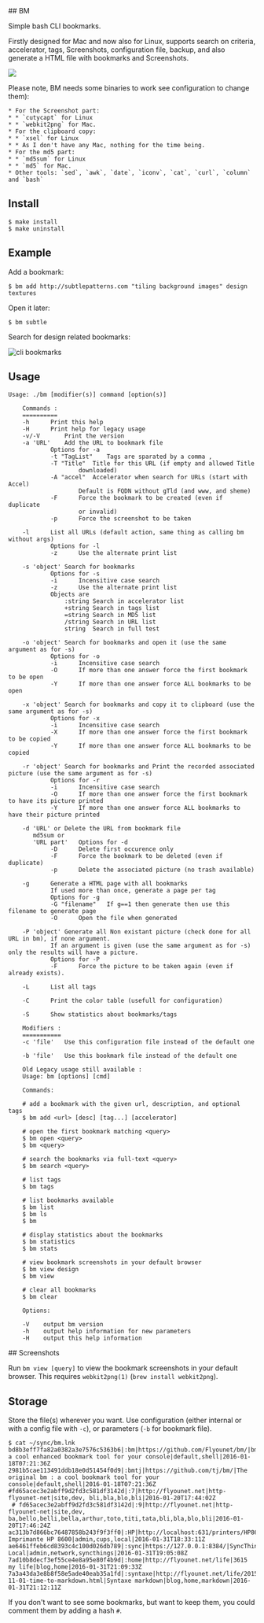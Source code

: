 <a name="bm" />
## BM

  Simple bash CLI bookmarks.

  Firstly designed for Mac and now also for Linux, supports search on criteria,
  accelerator, tags, Screenshots, configuration file, backup, and also
  generate a HTML file with bookmarks and Screenshots.

  ![](http://cl.ly/FREx/Screen%20Shot%202012-03-29%20at%2011.15.14%20PM.png)

  Please note, BM needs some binaries to work see configuration to change them): 

    * For the Screenshot part:
    * * `cutycapt` for Linux
    * * `webkit2png` for Mac.
    * For the clipboard copy:
    * * `xsel` for Linux
    * * As I don't have any Mac, nothing for the time being.
    * For the md5 part:
    * * `md5sum` for Linux
    * * `md5` for Mac.
    * Other tools: `sed`, `awk`, `date`, `iconv`, `cat`, `curl`, `column` and `bash`

## Install

```
$ make install
$ make uninstall
```

## Example

  Add a bookmark:
  
    $ bm add http://subtlepatterns.com "tiling background images" design textures

  Open it later:

    $ bm subtle

  Search for design related bookmarks:

  ![cli bookmarks](http://f.cl.ly/items/0s3M0T1B122L3W1C1L1U/Screen%20Shot%202012-03-15%20at%204.44.24%20PM.png)

## Usage

```
Usage: ./bm [modifier(s)] command [option(s)]

	Commands :
	==========
	-h		Print this help
	-H		Print help for legacy usage
	-v/-V		Print the version
	-a 'URL'	Add the URL to bookmark file
			Options for -a
			-t "TagList"	Tags are sparated by a comma ,
			-T "Title"	Title for this URL (if empty and allowed Title
					downloaded)
			-A "accel"	Accelerator when search for URLs (start with Accel)
					Default is FQDN without gTld (and www, and sheme)
			-F		Force the bookmark to be created (even if duplicate
					or invalid)
			-p		Force the screenshot to be taken
	
	-l		List all URLs (default action, same thing as calling bm without args)
			Options for -l
			-z		Use the alternate print list

	-s 'object'	Search for bookmarks
			Options for -s
			-i		Incensitive case search
			-z		Use the alternate print list
			Objects are
				:string	Search in accelerator list
				+string	Search in tags list
				=string	Search in MD5 list
				/string	Search in URL list
				string	Search in full test

	-o 'object'	Search for bookmarks and open it (use the same argument as for -s)
			Options for -o
			-i		Incensitive case search
			-O		If more than one answer force the first bookmark to be open
			-Y		If more than one answer force ALL bookmarks to be open

	-x 'object'	Search for bookmarks and copy it to clipboard (use the same argument as for -s)
			Options for -x
			-i		Incensitive case search
			-X		If more than one answer force the first bookmark to be copied
			-Y		If more than one answer force ALL bookmarks to be copied

	-r 'object'	Search for bookmarks and Print the recorded associated picture (use the same argument as for -s)
			Options for -r
			-i		Incensitive case search
			-O		If more than one answer force the first bookmark to have its picture printed
			-Y		If more than one answer force ALL bookmarks to have their picture printed

	-d 'URL' or	Delete the URL from bookmark file
	   md5sum or
	   'URL part'	Options for -d
			-D		Delete first occurence only
			-F		Force the bookmark to be deleted (even if duplicate)
			-p		Delete the associated picture (no trash available)

	-g		Generate a HTML page with all bookmarks
			If used more than once, generate a page per tag
			Options for -g
			-G "filename"	If g==1 then generate then use this filename to generate page
			-O		Open the file when generated

	-P 'object'	Generate all Non existant picture (check done for all URL in bm), if none argument.
			If an argument is given (use the same argument as for -s) only the results will have a picture.
			Options for -P
			-F		Force the picture to be taken again (even if already exists).

	-L		List all tags

	-C		Print the color table (usefull for configuration)

	-S		Show statistics about bookmarks/tags

	Modifiers :
	===========
	-c 'file'	Use this configuration file instead of the default one

	-b 'file'	Use this bookmark file instead of the default one

	Old Legacy usage still available :
	Usage: bm [options] [cmd]

	Commands:

	# add a bookmark with the given url, description, and optional tags
	$ bm add <url> [desc] [tag...] [accelerator]

	# open the first bookmark matching <query>
	$ bm open <query>
	$ bm <query>

	# search the bookmarks via full-text <query>
	$ bm search <query>

	# list tags
	$ bm tags

	# list bookmarks available
	$ bm list
	$ bm ls
	$ bm

	# display statistics about the bookmarks
	$ bm statistics
	$ bm stats

	# view bookmark screenshots in your default browser
	$ bm view design
	$ bm view

	# clear all bookmarks
	$ bm clear

	Options:

	-V    output bm version
	-h    output help information for new parameters
	-H    output this help information
```

<a name="screenshots" />
## Screenshots

  Run `bm view [query]` to view the bookmark screenshots in your default browser. This requires `webkit2png(1)` (`brew install webkit2png`).

## Storage

  Store the file(s) wherever you want. Use configuration (either internal or with a config file with `-c`), or parameters (`-b` for bookmark file).
  
```
$ cat ~/sync/bm.lnk
bd8b3eff7fa82a0382a3e7576c5363b6|:bm|https://github.com/Flyounet/bm/|bm a cool enhanced bookmark tool for your console|default,shell|2016-01-18T07:21:36Z
2981b5cae113491ddb18e0d51454f0d9|:bmtj|https://github.com/tj/bm/|The original bm : a cool bookmark tool for your console|default,shell|2016-01-18T07:21:36Z
#fd65acec3e2abff9d2fd3c581df3142d|:7|http://flyounet.net|http-flyounet-net|site,dev, bli,bla,blo,bli|2016-01-20T17:44:02Z
 # fd65acec3e2abff9d2fd3c581df3142d|:9|http://flyounet.net|http-flyounet-net|site,dev, ba,bello,belli,bella,arthur,toto,titi,tata,bli,bla,blo,bli|2016-01-20T17:46:24Z
ac313b7d866bc76487858b243f9f3ff0|:HP|http://localhost:631/printers/HP8600|Cups: Imprimante HP 8600|admin,cups,local|2016-01-31T18:33:11Z
ae6461ffeb6cd8393c4c100d026db789|:sync|https://127.0.0.1:8384/|SyncThings Local|admin,network,syncthings|2016-01-31T19:05:08Z
7ad10b8decf3ef55ce4e8a95e80f4b9d|:home|http://flyounet.net/life|3615 my life|blog,home|2016-01-31T21:09:33Z
7a3a43da3e8b8f58e5ade40eab35a1fd|:syntaxe|http://flyounet.net/life/2015-11-01-time-to-markdown.html|Syntaxe markdown|blog,home,markdown|2016-01-31T21:12:11Z
```

If you don't want to see some bookmarks, but want to keep them, you could comment them by adding a hash `#`.
